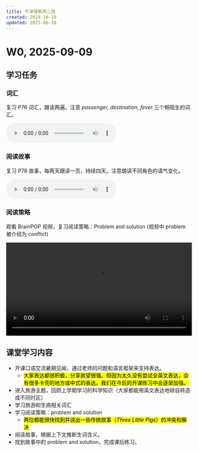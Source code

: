 ```yaml
---
title: 牛津探索周二班
created: 2024-10-19
updated: 2025-06-18
---
```


# W0, 2025-09-09

## 学习任务

### 词汇

复习 P76 词汇，跟读两遍。注意 *passenger, destination, fever* 三个稍陌生的词汇。

<audio controls>
  <source src="https://mini-elephant-1318622621.cos.ap-chongqing.myqcloud.com/english/OD2e_L3_Student_Book_Audio_1.51.mp3" type="audio/mp3">
</audio>

### 阅读故事

复习 P78 故事，每两天跟读一页，持续四天。注意朗读不同角色的语气变化。

<audio controls>
  <source src="https://mini-elephant-1318622621.cos.ap-chongqing.myqcloud.com/english/OD2e_L3_Student_Book_Audio_1.52.mp3" type="audio/mp3">
</audio>

### 阅读策略

观看 BrainPOP 视频，复习阅读策略：Problem and solution (视频中 problem 被介绍为 conflict)

<video width="100%" height="auto" controls>
  <source src="https://mini-elephant-1318622621.cos.ap-chongqing.myqcloud.com/english/brainpop-jr-plot.mp4" type="video/mp4">
</video>


## 课堂学习内容

- 开课口语交流暑期见闻，通过老师的问题和语言框架来支持表达。
	- <mark>大家表达都很积极，分享欲望很强。但因为太久没有尝试全英文表达，会有很多卡壳的地方或中式的表达。我们在今后的开课练习中会逐渐加强。</mark>
- 进入旅游主题，回顾上学期学习的科学知识（大家都能用英文表达地球自转造成不同时区）
- 学习旅游和生病相关词汇
- 学习阅读策略：problem and solution
	- <mark>两位都能很快找到并说出一些传统故事（*Three Little Pigs*）的冲突和解决</mark>
- 阅读故事，根据上下文推断生词含义。
- 找到故事中的 problem and solution，完成课后练习。
